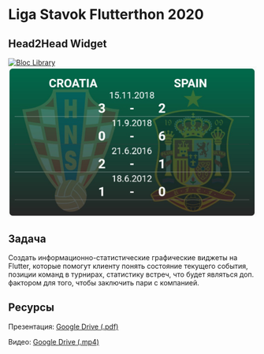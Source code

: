 # Liga Stavok Flutterthon 2020

## Head2Head Widget
<a href="https://github.com/felangel/bloc"><img src="https://tinyurl.com/bloc-library" alt="Bloc Library"></a>
![](https://github.com/roketstorm/ligastavok-flutterthon/blob/master/screen.jpg)

## Задача
Создать информационно-статистические графические виджеты на Flutter, которые помогут клиенту понять состояние текущего события, позиции команд в турнирах, статистику встреч, что будет являться доп. фактором для того, чтобы заключить пари с компанией.

## Ресурсы
Презентация: [Google Drive (.pdf)](https://drive.google.com/file/d/1LR1s7I9NhUe-mCQRHuKispnO6F-o5z0S/view?usp=sharing)

Видео: [Google Drive (.mp4)](https://drive.google.com/file/d/1rLfopILvO9AtxvZHxHwRaqCEdfYzukq7/view?usp=sharing)
